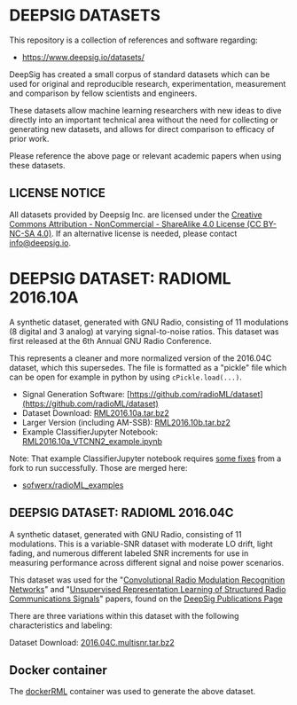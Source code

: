 # DEEPSIG DATASETS

This repository is a collection of references and software regarding:

- https://www.deepsig.io/datasets/

DeepSig has created a small corpus of standard datasets which can be used for original and reproducible research, experimentation, measurement and comparison by fellow scientists and engineers.

These datasets allow machine learning researchers with new ideas to dive directly into an important technical area without the need for collecting or generating new datasets, and allows for direct comparison to efficacy of prior work.

Please reference the above page or relevant academic papers when using these datasets.

## LICENSE NOTICE

All datasets provided by Deepsig Inc. are licensed under the [Creative Commons Attribution - NonCommercial - ShareAlike 4.0 License (CC BY-NC-SA 4.0)](https://creativecommons.org/licenses/by-nc-sa/4.0/). If an alternative license is needed, please contact [info@deepsig.io](mailto:info@deepsig.io).

# DEEPSIG DATASET: RADIOML 2016.10A

A synthetic dataset, generated with GNU Radio, consisting of 11 modulations (8 digital and 3 analog) at varying signal-to-noise ratios. This dataset was first released at the 6th Annual GNU Radio Conference.

This represents a cleaner and more normalized version of the 2016.04C dataset, which this supersedes.  The file is formatted as a "pickle" file which can be open for example in python by using `cPickle.load(...)`.

- Signal Generation Software: [https://github.com/radioML/dataset](https://github.com/radioML/dataset)
- Dataset Download: [RML2016.10a.tar.bz2](http://opendata.deepsig.io/datasets/2016.10/RML2016.10a.tar.bz2)
- Larger Version (including AM-SSB): [RML2016.10b.tar.bz2](http://opendata.deepsig.io/datasets/2016.10/RML2016.10b.tar.bz2)
- Example ClassifierJupyter Notebook: [RML2016.10a_VTCNN2_example.ipynb](https://github.com/radioML/examples/blob/master/modulation_recognition/RML2016.10a_VTCNN2_example.ipynb)

Note: That example ClassifierJupyter notebook requires [some fixes](https://github.com/chickenjohn/examples/commit/488bbe15c710e0c2520a24b23c3903bf301141a0) from a fork to run successfully. Those are merged here:

- [sofwerx/radioML_examples](https://github.com/sofwerx/radioML_examples)

## DEEPSIG DATASET: RADIOML 2016.04C

A synthetic dataset, generated with GNU Radio, consisting of 11 modulations. This is a variable-SNR dataset with moderate LO drift, light fading, and numerous different labeled SNR increments for use in measuring performance across different signal and noise power scenarios.

This dataset was used for the "[Convolutional Radio Modulation Recognition Networks](https://arxiv.org/abs/1602.04105)" and "[Unsupervised Representation Learning of Structured Radio Communications Signals](https://arxiv.org/abs/1604.07078)" papers, found on the [DeepSig Publications Page](https://www.deepsig.io/publications)

There are three variations within this dataset with the following characteristics and labeling:

Dataset Download: [2016.04C.multisnr.tar.bz2](http://opendata.deepsig.io/datasets/2016.04/2016.04C.multisnr.tar.bz2)

## Docker container

The [dockerRML](https://github.com/sofwerx/dockerRML) container was used to generate the above dataset.
